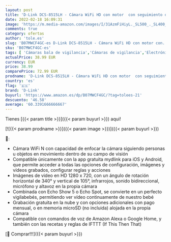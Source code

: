 ```yaml
---
layout: post
title: 'D-Link DCS-8515LH - Cámara WiFi HD con motor  con seguimiento de personas u objetos en movimiento  rotación horizontal 340°  vertical 105°  720p  infrarrojos  compatible Alexa  Google Home e IFTTT'
date: 2022-02-18 16:09:31
image: 'https://m.media-amazon.com/images/I/31AzmFiHiyL._SL500_._SL400_.jpg'
comments: true
category: ofertas
author: 'tole.es'
slug: 'B07MWCF4GC-es D-Link DCS-8515LH - Cámara WiFi HD con motor con...'
sku: 'B07MWCF4GC-es'
tags: [ 'Cámaras bala de vigilancia','Cámaras de vigilancia','Electrónica','Fotografía y videocámaras','alexa','d-link','google','home','ifttt', ]
actualPrice: 38.99 EUR
currency: EUR
price: 38.99
comparePrice: 72.99 EUR
prodname: 'D-Link DCS-8515LH - Cámara WiFi HD con motor  con seguimiento de personas u objetos en movimiento  rotación horizontal 340°  vertical 105°  720p  infrarrojos  compatible Alexa  Google Home e IFTTT'
country: 'es'
flag: '🇪🇸'
brand: 'D-Link'
buyurl: 'https://www.amazon.es/dp/B07MWCF4GC/?tag=tolees-21'
descuento: '46.58'
average: '60.3391666666667'
---
```


Tienes [{{< param title >}}]({{< param buyurl >}}) aqui!

[![{{< param prodname >}}]({{< param image >}})]({{< param buyurl >}})

🔎:

- Cámara WiFi N con capacidad de enfocar la cámara siguiendo personas u objetos en movimiento dentro de su campo de visión
- Compatible únicamente con la app gratuita mydlink para iOS y Android, que permite acceder a todas las opciones de configuración, imágenes y vídeos grabados, configurar reglas y acciones
- Imágenes de video en HD 1280 x 720, con un ángulo de rotación horizontal de 340° y vertical de 105°, infrarrojos, sonido bidireccional, micrófono y altavoz en la propia cámara
- Combinada con Echo Show 5 o Echo Spot, se convierte en un perfecto vigilabebés, permitiendo ver vídeo continuamente de nuestro bebé
- Grabación gratuita en la nube y con opciones adicionales con pago mensual, o en memoria microSD (no incluida) alojada en la propia cámara
- Compatible con comandos de voz de Amazon Alexa o Google Home, y también con las recetas y reglas de IFTTT (If This Then That)

[🛒 Comprar!!!]({{< param buyurl >}})

